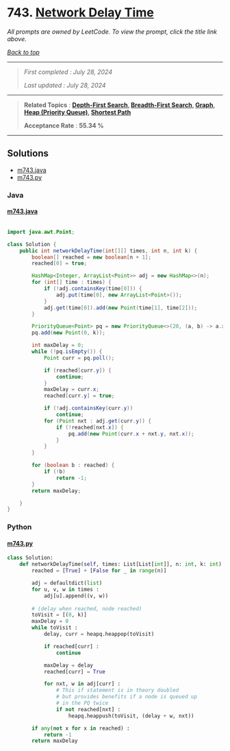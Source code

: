 # 743. [Network Delay Time](<https://leetcode.com/problems/network-delay-time>)

*All prompts are owned by LeetCode. To view the prompt, click the title link above.*

*[Back to top](<../README.md>)*

------

> *First completed : July 28, 2024*
>
> *Last updated : July 28, 2024*

------

> **Related Topics** : **[Depth-First Search](<by_topic/Depth-First Search.md>), [Breadth-First Search](<by_topic/Breadth-First Search.md>), [Graph](<by_topic/Graph.md>), [Heap (Priority Queue)](<by_topic/Heap (Priority Queue).md>), [Shortest Path](<by_topic/Shortest Path.md>)**
>
> **Acceptance Rate** : **55.34 %**

------

## Solutions

- [m743.java](<../my-submissions/m743.java>)
- [m743.py](<../my-submissions/m743.py>)
### Java
#### [m743.java](<../my-submissions/m743.java>)
```Java

import java.awt.Point;

class Solution {
    public int networkDelayTime(int[][] times, int n, int k) {
        boolean[] reached = new boolean[n + 1];
        reached[0] = true;

        HashMap<Integer, ArrayList<Point>> adj = new HashMap<>(n); 
        for (int[] time : times) {
            if (!adj.containsKey(time[0])) {
                adj.put(time[0], new ArrayList<Point>());
            }
            adj.get(time[0]).add(new Point(time[1], time[2]));
        }

        PriorityQueue<Point> pq = new PriorityQueue<>(20, (a, b) -> a.x - b.x);
        pq.add(new Point(0, k));

        int maxDelay = 0;
        while (!pq.isEmpty()) {
            Point curr = pq.poll();

            if (reached[curr.y]) {
                continue;
            }
            maxDelay = curr.x;
            reached[curr.y] = true;

            if (!adj.containsKey(curr.y))
                continue;
            for (Point nxt : adj.get(curr.y)) {
                if (!reached[nxt.x]) {
                    pq.add(new Point(curr.x + nxt.y, nxt.x));
                }
            }
        }

        for (boolean b : reached) {
            if (!b)
                return -1;
        }
        return maxDelay;

    }
}

```

### Python
#### [m743.py](<../my-submissions/m743.py>)
```Python
class Solution:
    def networkDelayTime(self, times: List[List[int]], n: int, k: int) -> int:
        reached = [True] + [False for _ in range(n)]

        adj = defaultdict(list)
        for u, v, w in times :
            adj[u].append((v, w))
        
        # (delay when reached, node reached)
        toVisit = [(0, k)]
        maxDelay = 0
        while toVisit :
            delay, curr = heapq.heappop(toVisit)

            if reached[curr] :
                continue

            maxDelay = delay
            reached[curr] = True

            for nxt, w in adj[curr] :
                # This if statement is in theory doubled
                # but provides benefits if a node is queued up
                # in the PQ twice
                if not reached[nxt] :
                    heapq.heappush(toVisit, (delay + w, nxt))

        if any(not x for x in reached) :
            return -1
        return maxDelay
```

